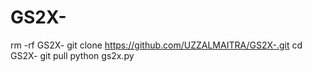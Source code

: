 # GS2X- 
rm -rf GS2X-
git clone https://github.com/UZZALMAITRA/GS2X-.git
cd GS2X-
git pull 
python gs2x.py
